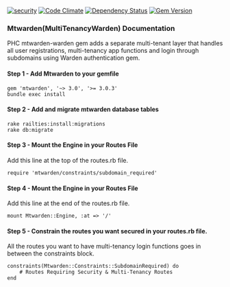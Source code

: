 [![security](https://hakiri.io/github/PHCNetworks/multi-tenancy-warden/master.svg)](https://hakiri.io/github/PHCNetworks/multi-tenancy-warden/master)
[![Code Climate](https://codeclimate.com/github/PHCNetworks/multi-tenancy-warden/badges/gpa.svg)](https://codeclimate.com/github/PHCNetworks/multi-tenancy-warden)
[![Dependency Status](https://gemnasium.com/badges/github.com/PHCNetworks/multi-tenancy-warden.svg)](https://gemnasium.com/github.com/PHCNetworks/multi-tenancy-warden)
[![Gem Version](https://badge.fury.io/rb/mtwarden.svg)](https://badge.fury.io/rb/mtwarden)
  
### Mtwarden(MultiTenancyWarden) Documentation  
PHC mtwarden-warden gem adds a separate multi-tenant layer that handles all user registrations, multi-tenancy app functions and login through subdomains using Warden authentication gem.  
  
#### Step 1 - Add Mtwarden to your gemfile  
	gem 'mtwarden', '~> 3.0', '>= 3.0.3'
	bundle exec install  
  
#### Step 2 - Add and migrate mtwarden database tables  
	rake railties:install:migrations  
	rake db:migrate  

#### Step 3 - Mount the Engine in your Routes File  
Add this line at the top of the routes.rb file.  
  
	require 'mtwarden/constraints/subdomain_required'  

#### Step 4 - Mount the Engine in your Routes File  
Add this line at the end of the routes.rb file.  
  
	mount Mtwarden::Engine, :at => '/'  
  
#### Step 5 - Constrain the routes you want secured in your routes.rb file.
All the routes you want to have multi-tenancy login functions goes in between the constraints block.  

	constraints(Mtwarden::Constraints::SubdomainRequired) do  
		# Routes Requiring Security & Multi-Tenancy Routes    
	end  
